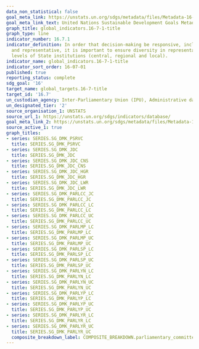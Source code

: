 ```yaml
---
data_non_statistical: false
goal_meta_link: https://unstats.un.org/sdgs/metadata/files/Metadata-16-07-01.pdf
goal_meta_link_text: United Nations Sustainable Development Goals Metadata (pdf 468kB)
graph_title: global_indicators.16-7-1-title
graph_type: line
indicator_number: 16.7.1
indicator_definition: In order that decision-making be responsive, inclusive, participatory
  and representative, it is important to ensure diversity in representation at all
  levels of State institutions (central, regional and local).
indicator_name: global_indicators.16-7-1-title
indicator_sort_order: 16-07-01
published: true
reporting_status: complete
sdg_goal: '16'
target_name: global_targets.16-7-title
target_id: '16.7'
un_custodian_agency: Inter-Parliamentary Union (IPU), Administrative data from, High Judicial and Prosecutorial Council of Bosnia and Herzegovina, Court of BiH, Court of FBiH and Court of RS
un_designated_tier: '2'
source_organisation_1: UNSTATS
source_url_1: https://unstats.un.org/sdgs/indicators/database/
goal_meta_link_2: https://unstats.un.org/sdgs/metadata/files/Metadata-16-07-01.pdf
source_active_1: true
graph_titles:
- series: SERIES.SG_DMK_PSRVC
  title: SERIES.SG_DMK_PSRVC
- series: SERIES.SG_DMK_JDC
  title: SERIES.SG_DMK_JDC
- series: SERIES.SG_DMK_JDC_CNS
  title: SERIES.SG_DMK_JDC_CNS
- series: SERIES.SG_DMK_JDC_HGR
  title: SERIES.SG_DMK_JDC_HGR
- series: SERIES.SG_DMK_JDC_LWR
  title: SERIES.SG_DMK_JDC_LWR
- series: SERIES.SG_DMK_PARLCC_JC
  title: SERIES.SG_DMK_PARLCC_JC
- series: SERIES.SG_DMK_PARLCC_LC
  title: SERIES.SG_DMK_PARLCC_LC
- series: SERIES.SG_DMK_PARLCC_UC
  title: SERIES.SG_DMK_PARLCC_UC
- series: SERIES.SG_DMK_PARLMP_LC
  title: SERIES.SG_DMK_PARLMP_LC
- series: SERIES.SG_DMK_PARLMP_UC
  title: SERIES.SG_DMK_PARLMP_UC
- series: SERIES.SG_DMK_PARLSP_LC
  title: SERIES.SG_DMK_PARLSP_LC
- series: SERIES.SG_DMK_PARLSP_UC
  title: SERIES.SG_DMK_PARLSP_UC
- series: SERIES.SG_DMK_PARLYN_LC
  title: SERIES.SG_DMK_PARLYN_LC
- series: SERIES.SG_DMK_PARLYN_UC
  title: SERIES.SG_DMK_PARLYN_UC
- series: SERIES.SG_DMK_PARLYP_LC
  title: SERIES.SG_DMK_PARLYP_LC
- series: SERIES.SG_DMK_PARLYP_UC
  title: SERIES.SG_DMK_PARLYP_UC
- series: SERIES.SG_DMK_PARLYR_LC
  title: SERIES.SG_DMK_PARLYR_LC
- series: SERIES.SG_DMK_PARLYR_UC
  title: SERIES.SG_DMK_PARLYR_UC  
  composite_breakdown_label: COMPOSITE_BREAKDOWN.parliamentary_committees
---
```

